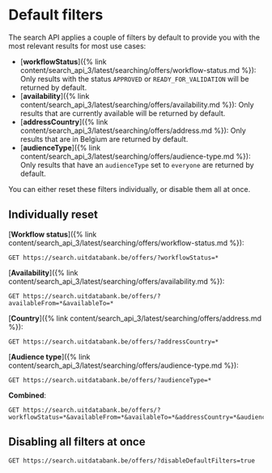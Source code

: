 ---
---

# Default filters

The search API applies a couple of filters by default to provide you with the most relevant results for most use cases:

* [**workflowStatus**]({% link content/search_api_3/latest/searching/offers/workflow-status.md %}): Only results with the status `APPROVED` or `READY_FOR_VALIDATION` will be returned by default.
* [**availability**]({% link content/search_api_3/latest/searching/offers/availability.md %}): Only results that are currently available will be returned by default.
* [**addressCountry**]({% link content/search_api_3/latest/searching/offers/address.md %}): Only results that are in Belgium are returned by default.
* [**audienceType**]({% link content/search_api_3/latest/searching/offers/audience-type.md %}): Only results that have an `audienceType` set to `everyone` are returned by default.

You can either reset these filters individually, or disable them all at once.

## Individually reset

[**Workflow status**]({% link content/search_api_3/latest/searching/offers/workflow-status.md %}):

```
GET https://search.uitdatabank.be/offers/?workflowStatus=*
```

[**Availability**]({% link content/search_api_3/latest/searching/offers/availability.md %}):

```
GET https://search.uitdatabank.be/offers/?availableFrom=*&availableTo=*
```

[**Country**]({% link content/search_api_3/latest/searching/offers/address.md %}):

```
GET https://search.uitdatabank.be/offers/?addressCountry=*
```

[**Audience type**]({% link content/search_api_3/latest/searching/offers/audience-type.md %}):

```
GET https://search.uitdatabank.be/offers/?audienceType=*
```

**Combined**:

```
GET https://search.uitdatabank.be/offers/?workflowStatus=*&availableFrom=*&availableTo=*&addressCountry=*&audienceType=*
```

## Disabling all filters at once

```
GET https://search.uitdatabank.be/offers/?disableDefaultFilters=true
```
